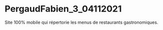 # PergaudFabien_3_04112021
Site 100% mobile qui répertorie les menus de restaurants gastronomiques.
